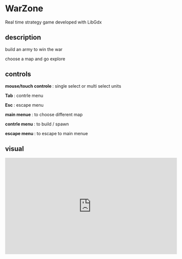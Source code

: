 # WarZone
Real time strategy game 
developed with <a herf="https://libgdx.badlogicgames.com/">LibGdx</a>

<p> </p>
<p> </p>
<p> </p>

## description
<p>build an army to win the war</p>
<p>choose a map and go explore </p>


<p> </p>
<p> </p>
<p> </p>

## controls 

<p><strong> mouse/touch controle </strong>: single select or multi select units</p>
<p><strong> Tab </strong>: contrle menu </p>
<p><strong>Esc </strong>: escape menu </p>
<p><strong> main menue </strong>: to choose different map</p>
<p><strong> contrle menu </strong> : to build / spawn</p>
<p><strong> escape menu </strong> : to escape to main menue</p>

<p> </p>
<p> </p>
<p> </p>

## visual
<p> </p>
<p> </p>

<iframe width="560" height="315" src="https://www.youtube.com/embed/tImhbrvt-Lk" frameborder="0" allow="accelerometer; autoplay; encrypted-media; gyroscope; picture-in-picture" allowfullscreen></iframe>


